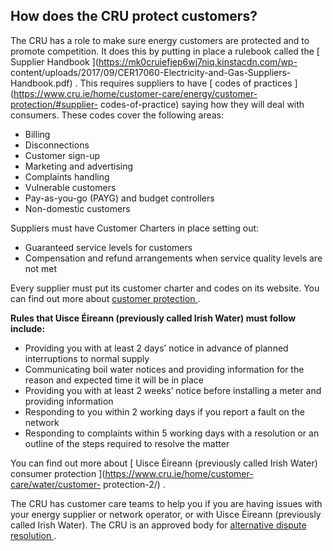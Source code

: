 ##  How does the CRU protect customers?

The CRU has a role to make sure energy customers are protected and to promote
competition. It does this by putting in place a rulebook called the [ Supplier
Handbook ](https://mk0cruiefjep6wj7niq.kinstacdn.com/wp-
content/uploads/2017/09/CER17060-Electricity-and-Gas-Suppliers-Handbook.pdf) .
This requires suppliers to have [ codes of practices
](https://www.cru.ie/home/customer-care/energy/customer-protection/#supplier-
codes-of-practice) saying how they will deal with consumers. These codes cover
the following areas:

  * Billing 
  * Disconnections 
  * Customer sign-up 
  * Marketing and advertising 
  * Complaints handling 
  * Vulnerable customers 
  * Pay-as-you-go (PAYG) and budget controllers 
  * Non-domestic customers 

Suppliers must have Customer Charters in place setting out:

  * Guaranteed service levels for customers 
  * Compensation and refund arrangements when service quality levels are not met 

Every supplier must put its customer charter and codes on its website. You can
find out more about [ customer protection
](https://www.cru.ie/professional/energy/energy-market/customer-protection/) .

**Rules that Uisce Éireann (previously called Irish Water) must follow
include:**

  * Providing you with at least 2 days’ notice in advance of planned interruptions to normal supply 
  * Communicating boil water notices and providing information for the reason and expected time it will be in place 
  * Providing you with at least 2 weeks’ notice before installing a meter and providing information 
  * Responding to you within 2 working days if you report a fault on the network 
  * Responding to complaints within 5 working days with a resolution or an outline of the steps required to resolve the matter 

You can find out more about [ Uisce Éireann (previously called Irish Water)
consumer protection ](https://www.cru.ie/home/customer-care/water/customer-
protection-2/) .

The CRU has customer care teams to help you if you are having issues with your
energy supplier or network operator, or with Uisce Éireann (previously called
Irish Water). The CRU is an approved body for [ alternative dispute resolution
](/en/consumer/how-to-complain/alternative-dispute-resolution/) .
